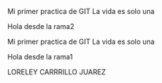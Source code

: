 
Mi primer practica de GIT
La vida es solo una

Hola desde la rama2

Mi primer practica de GIT La vida es solo una

Hola desde la rama1

LORELEY CARRRILLO JUAREZ 
